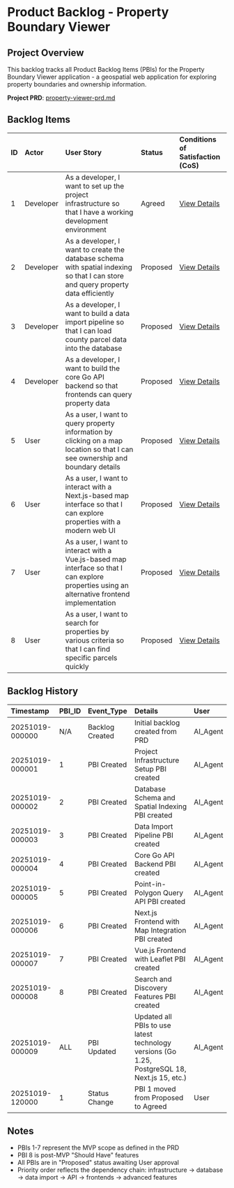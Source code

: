 # Product Backlog - Property Boundary Viewer

## Project Overview
This backlog tracks all Product Backlog Items (PBIs) for the Property Boundary Viewer application - a geospatial web application for exploring property boundaries and ownership information.

**Project PRD**: [property-viewer-prd.md](../../property-viewer-prd.md)

## Backlog Items

| ID | Actor | User Story | Status | Conditions of Satisfaction (CoS) |
| :--- | :--- | :--- | :--- | :--- |
| 1 | Developer | As a developer, I want to set up the project infrastructure so that I have a working development environment | Agreed | [View Details](./1/prd.md) |
| 2 | Developer | As a developer, I want to create the database schema with spatial indexing so that I can store and query property data efficiently | Proposed | [View Details](./2/prd.md) |
| 3 | Developer | As a developer, I want to build a data import pipeline so that I can load county parcel data into the database | Proposed | [View Details](./3/prd.md) |
| 4 | Developer | As a developer, I want to build the core Go API backend so that frontends can query property data | Proposed | [View Details](./4/prd.md) |
| 5 | User | As a user, I want to query property information by clicking on a map location so that I can see ownership and boundary details | Proposed | [View Details](./5/prd.md) |
| 6 | User | As a user, I want to interact with a Next.js-based map interface so that I can explore properties with a modern web UI | Proposed | [View Details](./6/prd.md) |
| 7 | User | As a user, I want to interact with a Vue.js-based map interface so that I can explore properties using an alternative frontend implementation | Proposed | [View Details](./7/prd.md) |
| 8 | User | As a user, I want to search for properties by various criteria so that I can find specific parcels quickly | Proposed | [View Details](./8/prd.md) |

## Backlog History

| Timestamp | PBI_ID | Event_Type | Details | User |
| :--- | :--- | :--- | :--- | :--- |
| 20251019-000000 | N/A | Backlog Created | Initial backlog created from PRD | AI_Agent |
| 20251019-000001 | 1 | PBI Created | Project Infrastructure Setup PBI created | AI_Agent |
| 20251019-000002 | 2 | PBI Created | Database Schema and Spatial Indexing PBI created | AI_Agent |
| 20251019-000003 | 3 | PBI Created | Data Import Pipeline PBI created | AI_Agent |
| 20251019-000004 | 4 | PBI Created | Core Go API Backend PBI created | AI_Agent |
| 20251019-000005 | 5 | PBI Created | Point-in-Polygon Query API PBI created | AI_Agent |
| 20251019-000006 | 6 | PBI Created | Next.js Frontend with Map Integration PBI created | AI_Agent |
| 20251019-000007 | 7 | PBI Created | Vue.js Frontend with Leaflet PBI created | AI_Agent |
| 20251019-000008 | 8 | PBI Created | Search and Discovery Features PBI created | AI_Agent |
| 20251019-000009 | ALL | PBI Updated | Updated all PBIs to use latest technology versions (Go 1.25, PostgreSQL 18, Next.js 15, etc.) | AI_Agent |
| 20251019-120000 | 1 | Status Change | PBI 1 moved from Proposed to Agreed | User |

## Notes

- PBIs 1-7 represent the MVP scope as defined in the PRD
- PBI 8 is post-MVP "Should Have" features
- All PBIs are in "Proposed" status awaiting User approval
- Priority order reflects the dependency chain: infrastructure → database → data import → API → frontends → advanced features

